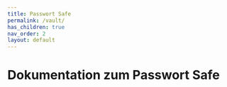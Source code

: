 ```yaml
---
title: Passwort Safe
permalink: /vault/
has_children: true
nav_order: 2
layout: default
---
```


# Dokumentation zum Passwort Safe
